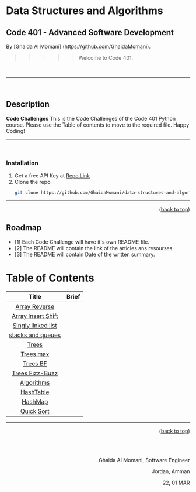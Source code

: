 # Data Structures and Algorithms

## Code 401 - Advanced Software Development
<!-- This is the reading notes repository where I keep my favorite articles with their sources.
       
       Hope you'll benefit from my reads, Enjoy!
-->




By [Ghaida Al Momani] (https://github.com/GhaidaMomani).

>>>>>Welcome to Code 401.
<br/>
<hr/>
<br/>


## Description
**Code Challenges** 
This is the Code Challenges of the Code 401 Python course.
Please use the Table of contents to move to the required file.
Happy Coding!



<hr/>
<br/>



### Installation

1. Get a free API Key at  [Repo Link](https://github.com/GhaidaMomani)
2. Clone the repo
   ```sh
   git clone https://github.com/GhaidaMomani/data-structures-and-algorithms.git
   ```




<hr/>
    <p align="right">(<a href="#top">back to top</a>)</p>

<!-- ROADMAP -->
## Roadmap

- [1] Each Code Challenge will have it's own README file.
- [2] The README will contain the link of the articles ans resourses
- [3] The README will contain Date of the written summary.




# Table of Contents

 |Title | Brief      |
 |:---------: |:--------------:|
 |[Array Reverse](array-reverse/ARRAYREVERSE.md)
 |[Array Insert Shift](array-insert-shift/array-insert-shift.md)| 
 |[Singly linked list ](linked-list/LINKEDLIST.md)|
 |[stacks and queues ](stacks-and-queues/re)|
 |[Trees ](trees/README.md)|
 |[Trees  max ](trees/tree-breadth-first/tree_breadth_first.md)|
 |[Trees BF ](trees/trees-max/trees_max.md)|
 |[Trees Fizz-Buzz ](trees/trees-max/trees_max.md)|
 |[Algorithms ](Algorithms/Algo_README.md)|
 |[HashTable ](DataStructures/Hashtable/README.md)|
 |[HashMap](DataStructures/Hashtable/Repeated_word.md)|
 [Quick Sort ](sorting/quick/README.md)|

<hr/>
<p align="right">(<a href="#top">back to top</a>)</p>

   


   
<!-- ## Note :

 
<hr/>
    <p align="right">(<a href="#top">back to top</a>)</p> -->





  <br/><br/>

<p align="right">Ghaida Al Momani, Software Engineer</p>
<p align="right">Jordan, Amman</p>
  <p align="right">22, 01 MAR </p>